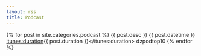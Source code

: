 ```yaml
---
layout: rss
title: Podcast
---
```


{% for post in site.categories.podcast %}
  <item>
    <title>{{ post.title }}</title>
    <description>{{ post.desc }}</description>
    <pubDate>{{ post.datetime }}</pubDate>
    <enclosure url="https://zerohedgepodcast.github.io/_posts/audio/{{ post.audio }}.mp3"
               type="audio/mpeg" length="{{ post.length }}"/>
    <itunes:duration>{{ post.duration }}</itunes:duration>
    <guid isPermaLink="false">dzpodtop10</guid>
  </item>
{% endfor %}
